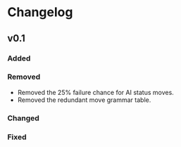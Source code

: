 # Changelog

## v0.1

### Added

### Removed
- Removed the 25% failure chance for AI status moves.
- Removed the redundant move grammar table.

### Changed

### Fixed
